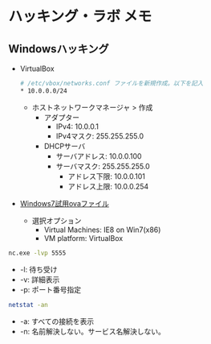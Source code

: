 # ハッキング・ラボ メモ

## Windowsハッキング

- VirtualBox

  ```bash
  # /etc/vbox/networks.conf ファイルを新規作成。以下を記入
  * 10.0.0.0/24
  ```

  - ホストネットワークマネージャ > 作成
    - アダプター
      - IPv4: 10.0.0.1
      - IPv4マスク: 255.255.255.0
    - DHCPサーバ
      - サーバアドレス: 10.0.0.100
      - サーバマスク: 255.255.255.0
        - アドレス下限: 10.0.0.101
        - アドレス上限: 10.0.0.254
- [Windows7試用ovaファイル](https://developer.microsoft.com/en-us/microsoft-edge/tools/vms/)
  - 選択オプション
    - Virtual Machines: IE8 on Win7(x86)
    - VM platform: VirtualBox

```bash
nc.exe -lvp 5555
```

- -l: 待ち受け
- -v: 詳細表示
- -p: ポート番号指定

```bash
netstat -an
```

- -a: すべての接続を表示
- -n: 名前解決しない。サービス名解決しない。
